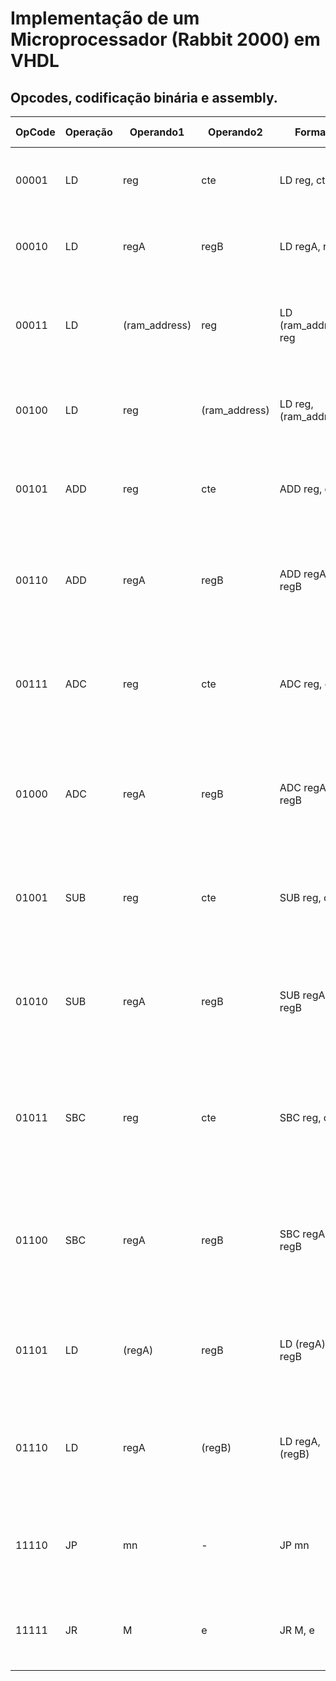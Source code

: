 # Implementação de um Microprocessador (Rabbit 2000) em VHDL
## Opcodes, codificação binária e assembly.

| OpCode    | Operação  | Operando1     | Operando2     | Formato               | Descrição | Exemplo (binário)   | Exemplo (assembly)  |
|-----------|-----------|---------------|---------------|-----------------------|-----------|-----------|-----------|
| 00001     | LD        |reg            | cte           | LD reg, cte           |Carrega a constante cte para o registrador reg | 00001_001_000001 | LD A, 1 |
| 00010     | LD        |regA           | regB          | LD regA, regB         |Carrega o registrador regB para o registrador regA | 00010_010_001_0000 | LD B, A |
| 00011     | LD        |(ram_address)  | reg           | LD (ram_address), reg |Carrega o valor do registrador reg para o endereço ram_add da RAM | 00011_001_0000111 | LD (0x7), A |
| 00100     | LD        |reg            | (ram_address) | LD reg, (ram_address) |Carrega o valor do endereço da RAM para o registrador reg | 00100_001_0000111 | LD B, (0x7) |
| 00101     | ADD       |reg            | cte           | ADD reg, cte          |Soma o valor da constante cte no registrador reg e guarda em reg | 00101_010_0001000 | ADD B, 8 |
| 00110     | ADD       |regA           | regB          | ADD regA, regB        |Soma o valor do registrador regB com o registrador regA e guarda em regA | 00110_010_001_0000 | ADD B, A |
| 00111     | ADC       |reg            | cte           | ADC reg, cte          |Soma o valor da constante cte no registrador reg e escreve a flag carry_sum | 00111_001_0000111 | ADC A, 7 |
| 01000     | ADC       |regA           | regB          | ADC regA, regB        |Soma o valor do registrador regB com o registrador regA e escreve a flag carry_sum | 01000_001_010_0000 | ADC A, B |
| 01001     | SUB       |reg            | cte           | SUB reg, cte          |Subtrai o valor da constante cte no registrador reg e guarda em reg | 01001_001_0000111 | SUB A, 7 |
| 01010     | SUB       |regA           | regB          | SUB regA, regB        |Subtrai o valor do registrador regB do valor do registrador regA e guarda em regA | 01010_001_010_0000 | SUB A, B |
| 01011     | SBC       |reg            | cte           | SBC reg, cte          |Subtrai o valor da constante cte no registrador reg e escreve a flag carry_sub | 01011_001_0000001 | SBC A, 7 |
| 01100     | SBC       |regA           | regB          | SBC regA, regB        |Subtrai o valor do registrador regB do valor do registrador regA e escreve a flag carry_sub | 01100_001_010_0000 | SBC A, B |
| 01101     | LD        |(regA)         | regB          | LD (regA), regB       |Carrega o valor de regB para o endereço apontado por regA na RAM. | 01101_001_010_0000 | LD (A), B |
| 01110     | LD        |regA           | (regB)        | LD regA, (regB)       |Carrega o valor do endereço da RAM apontado por regB para o registrador regA | 01110_001_010_0000 | LD A, (B) |
| 11110     | JP        |mn             | -             | JP mn                 |Realiza um jump absoluto para o endereço mn de 7 bits especificado. | 11110_000_0000001 | JP 1 |
| 11111     | JR        |M              | e             | JR M, e               |Realiza um jump relativo ao endereço atual para frente ou para trás | 11111_000_1111011 | JR M, 5 |
